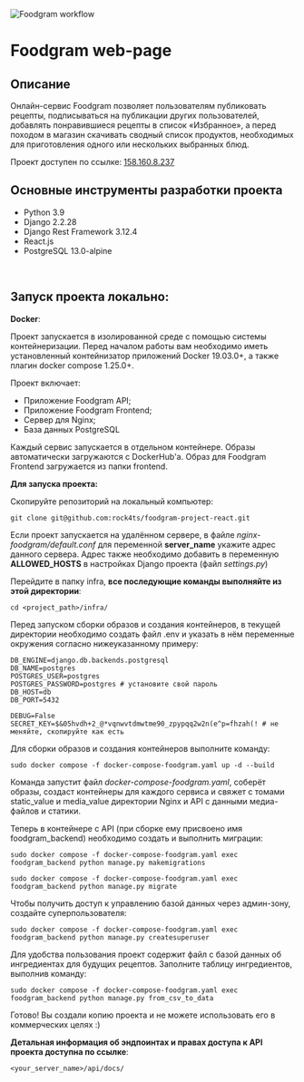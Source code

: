 ![Foodgram workflow](https://github.com/rock4ts/foogram-project-react/actions/workflows/foodgram_workflow.yaml/badge.svg?event=push)

# Foodgram web-page
## Описание
Онлайн-сервис Foodgram позволяет пользователям публиковать рецепты, подписываться на публикации других пользователей, добавлять понравившиеся рецепты в список «Избранное», а перед походом в магазин скачивать сводный список продуктов, необходимых для приготовления одного или нескольких выбранных блюд.
<br>

Проект доступен по ссылке:
[158.160.8.237](158.160.8.237)

## Основные инструменты разработки проекта
* Python 3.9
* Django 2.2.28
* Django Rest Framework 3.12.4
* React.js
* PostgreSQL 13.0-alpine
<br>

## Запуск проекта локально:

__Docker__:

Проект запускается в изолированной среде с помощью системы контейнеризации.
Перед началом работы вам необходимо иметь установленный контейнизатор приложений Docker 19.03.0+, а также плагин docker compose 1.25.0+.

Проект включает:
- Приложение Foodgram API;
- Приложение Foodgram Frontend;
- Сервер для Nginx;
- База данных PostgreSQL

Каждый сервис запускается в отдельном контейнере.
Образы автоматически загружаются с DockerHub'a. Образ для Foodgram Frontend загружается из папки frontend.

__Для запуска проекта:__

Скопируйте репозиторий на локальный компьютер:
```
git clone git@github.com:rock4ts/foodgram-project-react.git
```
Если проект запускается на удалённом сервере, в файле *nginx-foodgram/default.conf* для переменной **server_name** укажите адрес данного сервера. Адрес также необходимо добавить в переменную **ALLOWED_HOSTS** в настройках Django проекта (файл *settings.py*)

Перейдите в папку infra, __все последующие команды выполняйте из этой директории__:
```
cd <project_path>/infra/
```

Перед запуском сборки образов и создания контейнеров, в текущей директории необходимо создать файл .env и указать в нём переменные окружения согласно нижеуказанному примеру:
```
DB_ENGINE=django.db.backends.postgresql
DB_NAME=postgres
POSTGRES_USER=postgres
POSTGRES_PASSWORD=postgres # установите свой пароль
DB_HOST=db
DB_PORT=5432

DEBUG=False
SECRET_KEY=$&05hvdh+2_@*vqnwvtdmwtme90_zpypqq2w2n(e^p=fhzah(! # не меняйте, скопируйте как есть
```
Для сборки образов и создания контейнеров выполните команду:
```
sudo docker compose -f docker-compose-foodgram.yaml up -d --build
```
Команда запустит файл *docker-compose-foodgram.yaml*, соберёт образы, cоздаст контейнеры для каждого сервиса и свяжет с томами static_value и media_value директории Nginx и API с данными медиа-файлов и статики.

Теперь в контейнере с API (при сборке ему присвоено имя foodgram_backend) необходимо создать и выполнить миграции:
```
sudo docker compose -f docker-compose-foodgram.yaml exec foodgram_backend python manage.py makemigrations
```
```
sudo docker compose -f docker-compose-foodgram.yaml exec foodgram_backend python manage.py migrate
```

Чтобы получить доступ к управлению базой данных через админ-зону, создайте суперпользователя:
```
sudo docker compose -f docker-compose-foodgram.yaml exec foodgram_backend python manage.py createsuperuser
```

Для удобства пользования проект содержит файл с базой данных об ингредиентах для будущих рецептов.
Заполните таблицу ингредиентов, выполнив команду:
```
sudo docker compose -f docker-compose-foodgram.yaml exec foodgram_backend python manage.py from_csv_to_data
```

Готово! Вы создали копию проекта и не можете использовать его в коммерческих целях :) 
<br>

__Детальная информация об эндпоинтах и правах доступа к API проекта доступна по ссылке__:
```
<your_server_name>/api/docs/
```